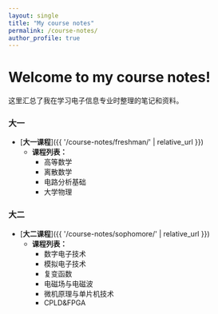 ```yaml
---
layout: single 
title: "My course notes"
permalink: /course-notes/ 
author_profile: true 
---
```


# Welcome to my course notes!

这里汇总了我在学习电子信息专业时整理的笔记和资料。

### 大一

* [**大一课程**]({{ '/course-notes/freshman/' | relative_url }})
    * **课程列表：**
        * 高等数学
        * 离散数学
        * 电路分析基础
        * 大学物理

### 大二

* [**大二课程**]({{ '/course-notes/sophomore/' | relative_url }})
    * **课程列表：**
        * 数字电子技术
        * 模拟电子技术
        * 复变函数
        * 电磁场与电磁波
        * 微机原理与单片机技术
        * CPLD&FPGA
